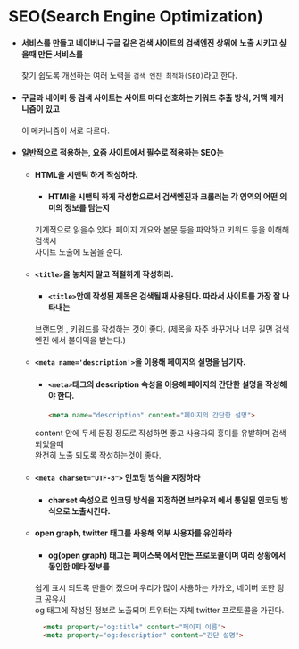 # SEO(Search Engine Optimization)
  - #### 서비스를 만들고 네이버나 구글 같은 검색 사이트의 검색엔진 상위에 노출 시키고 싶을때 만든 서비스를  
    찾기 쉽도록 개선하는 여러 노력을 `검색 엔진 최적화(SEO)`라고 한다.
  - #### 구글과 네이버 등 검색 사이트는 사이트 마다 선호하는 키워드 추출 방식, 거맥 메커니즘이 있고  
    이 메커니즘이 서로 다르다.
  - #### 일반적으로 적용하는, 요즘 사이트에서 필수로 적용하는 SEO는
    - #### HTML을 시맨틱 하게 작성하라.
      - #### HTMl을 시맨틱 하게 작성함으로서 검색엔진과 크롤러는 각 영역의 어떤 의미의 정보를 담는지  
      기계적으로 읽을수 있다. 페이지 개요와 본문 등을 파악하고 키워드 등을 이해해 검색시    
      사이트 노출에 도움을 준다.
    - #### `<title>`을 놓치지 말고 적절하게 작성하라.
      - #### `<title>`안에 작성된 제목은 검색될때 사용된다. 따라서 사이트를 가장 잘 나타내는  
      브랜드명 , 키워드를 작성하는 것이 좋다. (제목을 자주 바꾸거나 너무 길면 검색엔진 에서 불이익을 받는다.)
    - #### `<meta name='description'>`을 이용해 페이지의 설명을 남기자.
      - #### `<meta>`태그의 description 속성을 이용해 페이지의 간단한 설명을 작성해야 한다.
        ```html
        <meta name="description" content="페이지의 간단한 설명">
        ```
      content 안에 두세 문장 정도로 작성하면 좋고 사용자의 흥미를 유발하며 검색되었을때  
    완전히 노출 되도록 작성하는것이 좋다.
    - #### `<meta charset="UTF-8">` 인코딩 방식을 지정하라
      - #### charset 속성으로 인코딩 방식을 지정하면 브라우저 에서 통일된 인코딩 방식으로 노출시킨다.
    - #### open graph, twitter 태그를 사용해 외부 사용자를 유인하라
      - #### og(open graph) 태그는 페이스북 에서 만든 프로토콜이며 여러 상황에서 동인한 메타 정보를    
      쉽게 표시 되도록 만들어 졌으며 우리가 많이 사용하는 카카오, 네이버 또한 링크 공유시  
      og 태그에 작성된 정보로 노출되며 트위터는 자체 twitter 프로토콜을 가진다.  
      ```html
        <meta property="og:title" content="페이지 이름">
        <meta property="og:description" content="간단 설명">
      ```